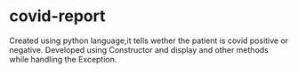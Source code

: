 # covid-report
Created using python language,it tells wether the patient is covid positive or negative.
Developed using Constructor and display and other methods while handling the Exception. 
